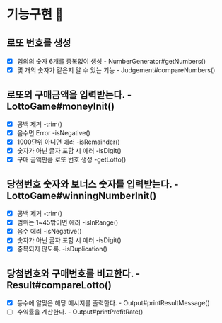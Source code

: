 # 기능구현 🎯

## 로또 번호를 생성

- [x] 임의의 숫자 6개를 중복없이 생성 - NumberGenerator#getNumbers()
- [x] 몇 개의 숫자가 같은지 알 수 있는 기능 - Judgement#compareNumbers()

## 로또의 구매금액을 입력받는다. - LottoGame#moneyInit()
- [x] 공백 제거 -trim()
- [x] 음수면 Error -isNegative()
- [x] 1000단위 아니면 에러 -isRemainder()
- [x] 숫자가 아닌 글자 포함 시 에러 -isDigit()
- [x] 구매 금액만큼 로또 번호 생성 -getLotto()

## 당첨번호 숫자와 보너스 숫자를 입력받는다. -LottoGame#winningNumberInit()
- [x] 공백 제거 -trim()
- [x] 범위는 1~45밖이면 에러 -isInRange()
- [x] 음수 에러 -isNegative()
- [x] 숫자가 아닌 글자 포함 시 에러 -isDigit()
- [x] 중복되지 않도록. -isDuplication()

## 당첨번호와 구매번호를 비교한다. - Result#compareLotto()
- [x] 등수에 알맞은 해당 메시지를 출력한다. - Output#printResultMessage()
- [ ] 수익률을 계산한다. - Output#printProfitRate()